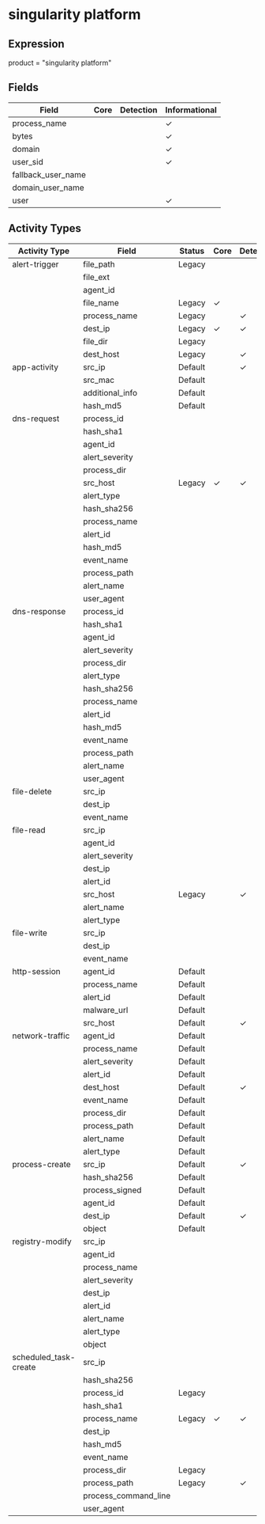 singularity platform
====================

Expression
----------

product = "singularity platform"

Fields
------

| Field              | Core | Detection | Informational |
| ------------------ | ---- | --------- | ------------- |
| process_name       |      |           | &#10003;      |
| bytes              |      |           | &#10003;      |
| domain             |      |           | &#10003;      |
| user_sid           |      |           | &#10003;      |
| fallback_user_name |      |           |               |
| domain_user_name   |      |           |               |
| user               |      |           | &#10003;      |

Activity Types
--------------

| Activity Type         | Field                | Status  | Core     | Detection | Informational |
| --------------------- | -------------------- | ------- | -------- | --------- | ------------- |
| alert-trigger         | file_path            | Legacy  |          |           | &#10003;      |
|                       | file_ext             |         |          |           |               |
|                       | agent_id             |         |          |           |               |
|                       | file_name            | Legacy  | &#10003; |           |               |
|                       | process_name         | Legacy  |          | &#10003;  |               |
|                       | dest_ip              | Legacy  | &#10003; | &#10003;  |               |
|                       | file_dir             | Legacy  |          |           | &#10003;      |
|                       | dest_host            | Legacy  |          | &#10003;  |               |
| app-activity          | src_ip               | Default |          | &#10003;  |               |
|                       | src_mac              | Default |          |           | &#10003;      |
|                       | additional_info      | Default |          |           | &#10003;      |
|                       | hash_md5             | Default |          |           | &#10003;      |
| dns-request           | process_id           |         |          |           |               |
|                       | hash_sha1            |         |          |           |               |
|                       | agent_id             |         |          |           |               |
|                       | alert_severity       |         |          |           |               |
|                       | process_dir          |         |          |           |               |
|                       | src_host             | Legacy  | &#10003; | &#10003;  |               |
|                       | alert_type           |         |          |           |               |
|                       | hash_sha256          |         |          |           |               |
|                       | process_name         |         |          |           |               |
|                       | alert_id             |         |          |           |               |
|                       | hash_md5             |         |          |           |               |
|                       | event_name           |         |          |           |               |
|                       | process_path         |         |          |           |               |
|                       | alert_name           |         |          |           |               |
|                       | user_agent           |         |          |           |               |
| dns-response          | process_id           |         |          |           |               |
|                       | hash_sha1            |         |          |           |               |
|                       | agent_id             |         |          |           |               |
|                       | alert_severity       |         |          |           |               |
|                       | process_dir          |         |          |           |               |
|                       | alert_type           |         |          |           |               |
|                       | hash_sha256          |         |          |           |               |
|                       | process_name         |         |          |           |               |
|                       | alert_id             |         |          |           |               |
|                       | hash_md5             |         |          |           |               |
|                       | event_name           |         |          |           |               |
|                       | process_path         |         |          |           |               |
|                       | alert_name           |         |          |           |               |
|                       | user_agent           |         |          |           |               |
| file-delete           | src_ip               |         |          |           |               |
|                       | dest_ip              |         |          |           |               |
|                       | event_name           |         |          |           |               |
| file-read             | src_ip               |         |          |           |               |
|                       | agent_id             |         |          |           |               |
|                       | alert_severity       |         |          |           |               |
|                       | dest_ip              |         |          |           |               |
|                       | alert_id             |         |          |           |               |
|                       | src_host             | Legacy  |          | &#10003;  |               |
|                       | alert_name           |         |          |           |               |
|                       | alert_type           |         |          |           |               |
| file-write            | src_ip               |         |          |           |               |
|                       | dest_ip              |         |          |           |               |
|                       | event_name           |         |          |           |               |
| http-session          | agent_id             | Default |          |           | &#10003;      |
|                       | process_name         | Default |          |           | &#10003;      |
|                       | alert_id             | Default |          |           | &#10003;      |
|                       | malware_url          | Default |          |           | &#10003;      |
|                       | src_host             | Default |          | &#10003;  |               |
| network-traffic       | agent_id             | Default |          |           | &#10003;      |
|                       | process_name         | Default |          |           | &#10003;      |
|                       | alert_severity       | Default |          |           | &#10003;      |
|                       | alert_id             | Default |          |           | &#10003;      |
|                       | dest_host            | Default |          | &#10003;  |               |
|                       | event_name           | Default |          |           | &#10003;      |
|                       | process_dir          | Default |          |           | &#10003;      |
|                       | process_path         | Default |          |           | &#10003;      |
|                       | alert_name           | Default |          |           | &#10003;      |
|                       | alert_type           | Default |          |           | &#10003;      |
| process-create        | src_ip               | Default |          | &#10003;  |               |
|                       | hash_sha256          | Default |          |           | &#10003;      |
|                       | process_signed       | Default |          |           |               |
|                       | agent_id             | Default |          |           | &#10003;      |
|                       | dest_ip              | Default |          | &#10003;  |               |
|                       | object               | Default |          |           | &#10003;      |
| registry-modify       | src_ip               |         |          |           |               |
|                       | agent_id             |         |          |           |               |
|                       | process_name         |         |          |           |               |
|                       | alert_severity       |         |          |           |               |
|                       | dest_ip              |         |          |           |               |
|                       | alert_id             |         |          |           |               |
|                       | alert_name           |         |          |           |               |
|                       | alert_type           |         |          |           |               |
|                       | object               |         |          |           |               |
| scheduled_task-create | src_ip               |         |          |           |               |
|                       | hash_sha256          |         |          |           |               |
|                       | process_id           | Legacy  |          |           | &#10003;      |
|                       | hash_sha1            |         |          |           |               |
|                       | process_name         | Legacy  | &#10003; | &#10003;  |               |
|                       | dest_ip              |         |          |           |               |
|                       | hash_md5             |         |          |           |               |
|                       | event_name           |         |          |           |               |
|                       | process_dir          | Legacy  |          |           | &#10003;      |
|                       | process_path         | Legacy  |          | &#10003;  |               |
|                       | process_command_line |         |          |           |               |
|                       | user_agent           |         |          |           |               |


